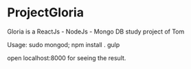 # ProjectGloria
Gloria is a ReactJs - NodeJs - Mongo DB study project of Tom

Usage:
  sudo mongod;
  npm install .
  gulp

open localhost:8000 for seeing the result.